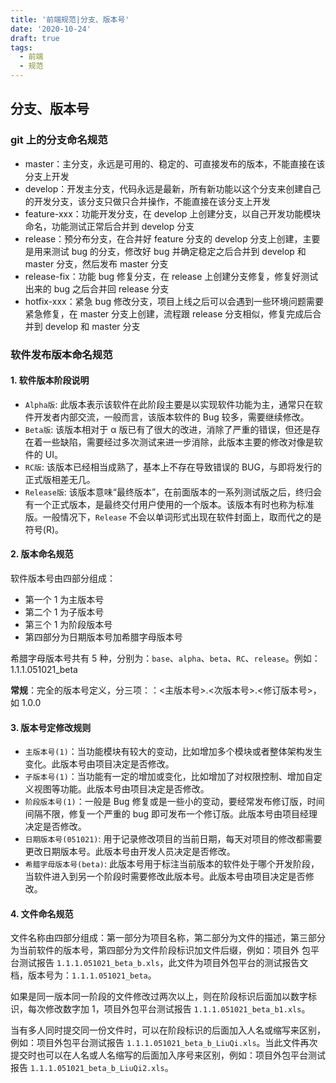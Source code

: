 ```yaml
---
title: '前端规范|分支、版本号'
date: '2020-10-24'
draft: true
tags:
  - 前端
  - 规范
---
```


## 分支、版本号

### git 上的分支命名规范

- master：主分支，永远是可用的、稳定的、可直接发布的版本，不能直接在该分支上开发
- develop：开发主分支，代码永远是最新，所有新功能以这个分支来创建自己的开发分支，该分支只做只合并操作，不能直接在该分支上开发
- feature-xxx：功能开发分支，在 develop 上创建分支，以自己开发功能模块命名，功能测试正常后合并到 develop 分支
- release：预分布分支，在合并好 feature 分支的 develop 分支上创建，主要是用来测试 bug 的分支，修改好 bug 并确定稳定之后合并到 develop 和 master 分支，然后发布 master 分支
- release-fix：功能 bug 修复分支，在 release 上创建分支修复，修复好测试出来的 bug 之后合并回 release 分支
- hotfix-xxx：紧急 bug 修改分支，项目上线之后可以会遇到一些环境问题需要紧急修复，在 master 分支上创建，流程跟 release 分支相似，修复完成后合并到 develop 和 master 分支

### 软件发布版本命名规范

#### 1. 软件版本阶段说明

- `Alpha版`: 此版本表示该软件在此阶段主要是以实现软件功能为主，通常只在软件开发者内部交流，一般而言，该版本软件的 Bug 较多，需要继续修改。
- `Beta版`: 该版本相对于 α 版已有了很大的改进，消除了严重的错误，但还是存在着一些缺陷，需要经过多次测试来进一步消除，此版本主要的修改对像是软件的 UI。
- `RC版`: 该版本已经相当成熟了，基本上不存在导致错误的 BUG，与即将发行的正式版相差无几。
- `Release版`: 该版本意味“最终版本”，在前面版本的一系列测试版之后，终归会有一个正式版本，是最终交付用户使用的一个版本。该版本有时也称为标准版。一般情况下，`Release` 不会以单词形式出现在软件封面上，取而代之的是符号(R)。

#### 2. 版本命名规范

软件版本号由四部分组成：

- 第一个 1 为主版本号
- 第二个 1 为子版本号
- 第三个 1 为阶段版本号
- 第四部分为日期版本号加希腊字母版本号

希腊字母版本号共有 5 种，分别为：`base`、`alpha`、`beta`、`RC`、`release`。例如：1.1.1.051021_beta

**常规**：完全的版本号定义，分三项：：<主版本号>.<次版本号>.<修订版本号>，如 1.0.0

#### 3. 版本号定修改规则

- `主版本号(1)`：当功能模块有较大的变动，比如增加多个模块或者整体架构发生变化。此版本号由项目决定是否修改。
- `子版本号(1)`：当功能有一定的增加或变化，比如增加了对权限控制、增加自定义视图等功能。此版本号由项目决定是否修改。
- `阶段版本号(1)`：一般是 Bug 修复或是一些小的变动，要经常发布修订版，时间间隔不限，修复一个严重的 bug 即可发布一个修订版。此版本号由项目经理决定是否修改。
- `日期版本号(051021)`: 用于记录修改项目的当前日期，每天对项目的修改都需要更改日期版本号。此版本号由开发人员决定是否修改。
- `希腊字母版本号(beta)`: 此版本号用于标注当前版本的软件处于哪个开发阶段，当软件进入到另一个阶段时需要修改此版本号。此版本号由项目决定是否修改。

#### 4. 文件命名规范

文件名称由四部分组成：第一部分为项目名称，第二部分为文件的描述，第三部分为当前软件的版本号，第四部分为文件阶段标识加文件后缀，例如：项目外 包平台测试报告 `1.1.1.051021_beta_b.xls`，此文件为项目外包平台的测试报告文档，版本号为：`1.1.1.051021_beta`。

如果是同一版本同一阶段的文件修改过两次以上，则在阶段标识后面加以数字标识，每次修改数字加 1，项目外包平台测试报告 `1.1.1.051021_beta_b1.xls`。

当有多人同时提交同一份文件时，可以在阶段标识的后面加入人名或缩写来区别，例如：项目外包平台测试报告 `1.1.1.051021_beta_b_LiuQi.xls`。当此文件再次提交时也可以在人名或人名缩写的后面加入序号来区别，例如：项目外包平台测试 报告 `1.1.1.051021_beta_b_LiuQi2.xls`。
